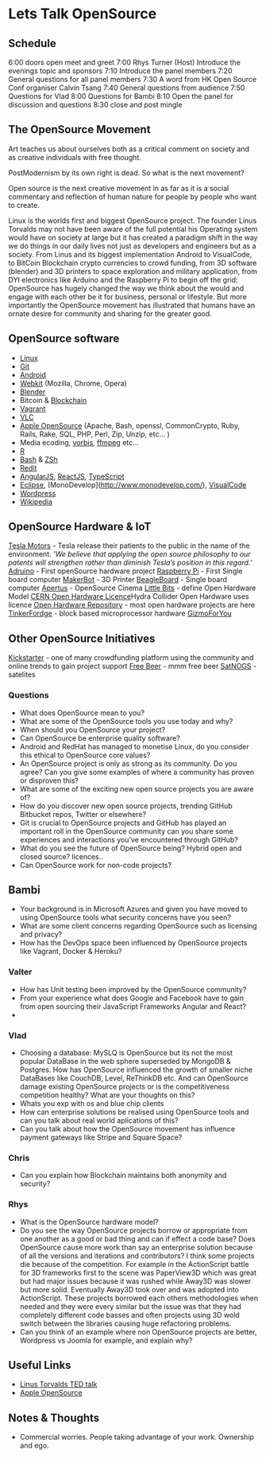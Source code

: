 # Lets Talk OpenSource

## Schedule
6:00 doors open meet and greet
7:00 Rhys Turner (Host) Introduce the evenings topic and sponsors
7:10 Introduce the panel members
7:20 General questions for all panel members
7:30 A word from HK Open Source Conf organiser Calvin Tsang
7:40 General questions from audience
7:50 Questions for Vlad
8:00 Questions for Bambi
8:10 Open the panel for discussion and questions
8:30 close and post mingle


## The OpenSource Movement

Art teaches us about ourselves both as a critical comment on society and as creative individuals with free thought. 

PostModernism by its own right is dead. So what is the next movement?

Open source is the next creative movement in as far as it is a social commentary and reflection of human nature for people by people who want to create.

Linux is the worlds first and biggest OpenSource project. The founder Linus Torvalds may not have been aware of the full potential his Operating system would have on society at large but it has created a paradigm shift in the way we do things in our daily lives not just as developers and engineers but as a society. From Linus and its biggest implementation Android to VisualCode, to BitCoin Blockchain crypto currencies to crowd funding, from 3D software (blender) and 3D printers to space exploration and military application, from DYI electronics like Arduino and the Raspberry Pi to begin off the grid: OpenSource has hugely changed the way we think about the would  and engage with each other be it for business, personal or lifestyle. But more importantly the OpenSource movement has illustrated that humans have an ornate desire for community and sharing for the greater good.

## OpenSource software
- [Linux](http://www.linux.org/)
- [Git](https://git-scm.com/)
- [Android](https://android.com)
- [Webkit](https://webkit.org/) (Mozilla, Chrome, Opera)
- [Blender](https://www.blender.org/)
- Bitcoin & [Blockchain](https://en.wikipedia.org/wiki/Blockchain_(database))
- [Vagrant](https://www.vagrantup.com/)
- [VLC](http://www.videolan.org/vlc/)
- [Apple OpenSource](http://www.apple.com/opensource/) (Apache, Bash, openssl, CommonCrypto, Ruby, Rails, Rake, SQL, PHP, Perl, Zip, Unzip, etc… )
- Media ecoding, [vorbis](http://xiph.org/vorbis/), [ffmpeg](http://ffmpeg.org/) etc…
- [R](https://www.r-project.org/)
- [Bash](https://www.gnu.org/software/bash/) & [ZSh](http://www.zsh.org/)
- [Redit](https://github.com/reddit/)
- [AngularJS](https://angularjs.org/), [ReactJS](https://facebook.github.io/react/), [TypeScript](https://www.typescriptlang.org/)
- [Eclipse](http://www.eclipse.org), (MonoDevelop](http://www.monodevelop.com/), [VisualCode](https://code.visualstudio.com/)
- [Wordpress](https://wordpress.org/) 
- [Wikipedia](https://en.wikipedia.org/)


## OpenSource Hardware & IoT
[Tesla Motors](https://www.teslamotors.com/en_HK/blog/all-our-patent-are-belong-you) - Tesla release their patients to the public in the name of the environment. 
_’We believe that applying the open source philosophy to our patents will strengthen rather than diminish Tesla’s position in this regard.’_
[Adruino](https://www.arduino.cc/) - First openSource hardware project
[Raspberry Pi](https://www.raspberrypi.org/) - First Single board computer
[MakerBot](http://www.makerbot.com/) - 3D Printer
[BeagleBoard](http://beagleboard.org/) - Single board computer
[Apertus](https://apertus.org/) - OpenSource Cinema
[Little Bits](http://littlebits.cc/) - define Open Hardware Model
[CERN Open Hardware Licence](https://en.wikipedia.org/wiki/CERN_Open_Hardware_License)Hydra Collider Open Hardware uses licence 
[Open Hardware Repository](http://www.ohwr.org/projects?q=&license_version_id=4) - most open hardware projects are here
[TinkerFordge](http://www.tinkerforge.com/en) - block based microprocessor hardware
[GizmoForYou](http://www.gizmoforyou.com/)

## Other OpenSource Initiatives
[Kickstarter](https://www.kickstarter.com/) - one of many crowdfunding platform using the community and online trends to gain project support
[Free Beer](https://en.wikipedia.org/wiki/Free_Beer) - mmm free beer
[SatNOGS](https://en.wikipedia.org/wiki/SatNOGS) - satelites

### Questions
- What does OpenSource mean to you?
- What are some of the OpenSource tools you use today and why?
- When should you OpenSource your project? 
- Can OpenSource be enterprise quality software? 
- Android and RedHat has managed to monetise Linux, do you consider this ethical to OpenSource core values? 
- An OpenSource project is only as strong as its community. Do you agree? Can you give some examples of where a community has proven or disproven this?
- What are some of the exciting new open source projects you are aware of?
- How do you discover new open source projects, trending GitHub Bitbucket repos, Twitter or elsewhere?
- Git is crucial to OpenSource projects and GitHub has played an important roll in the OpenSource community can you share some experiences and interactions you’ve encountered through GitHub?
- What do you see the future of OpenSource being? Hybrid open and closed source? licences..
- Can OpenSource work for non-code projects?

## Bambi
- Your background is in Microsoft Azures and given you have moved to using OpenSource tools what security concerns have you seen?
- What are some client concerns regarding OpenSource such as licensing and privacy?
- How has the DevOps space been influenced by OpenSource projects like Vagrant, Docker & Heroku?

### Valter
- How has Unit testing been improved by the OpenSource community?
- From your experience what does Google and Facebook have to gain from open sourcing their JavaScript Frameworks Angular and React?
- 

### Vlad
- Choosing a database: MySLQ is OpenSource but its not the most popular DataBase in the web sphere superseded by MongoDB & Postgres. How has OpenSource influenced the growth of smaller niche DataBases like CouchDB, Level, ReThinkDB etc. And can OpenSource damage existing OpenSource projects or is the competitiveness competition healthy? What are your thoughts on this? 
- Whats you exp with os and blue chip clients
- How can enterprise solutions be realised using OpenSource tools and can you talk about real world aplications of this?
- Can you talk about how the OpenSource movement has influence payment gateways like Stripe and Square Space?

### Chris
- Can you explain how Blockchain maintains both anonymity and security? 

### Rhys
- What is the OpenSource hardware model?
- Do you see the way OpenSource projects borrow or appropriate from one another as a good or bad thing and can if effect a code base? Does OpenSource cause more work than say an enterprise solution because of all the versions and iterations and contributors? I think some projects die because of the competition. 
For example in the ActionScript battle for 3D frameworks first to the scene was PaperView3D which was great but had major issues because it was rushed while Away3D was slower but more solid. Eventually Away3D took over and was adopted into ActionScript. These projects borrowed each others methodologies when needed and they were every similar but the issue was that they had completely different code basses and often projects using 3D wold switch between the libraries causing huge refactoring problems. 
- Can you think of an example where non OpenSource projects are better, Wordpress vs Joomla for example, and explain why?


## Useful Links
- [Linus Torvalds TED talk](https://www.youtube.com/watch?v=o8NPllzkFhE)
- [Apple OpenSource](http://www.apple.com/opensource/)


## Notes & Thoughts
- Commercial worries. People taking advantage of your work. Ownership and ego.